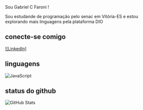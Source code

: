 Sou Gabriel C Faroni !

Sou estudande de programação pelo senac em Vitória-ES e estou explorando mais linguagens pela plataforma DIO 

## conecte-se comigo

[![LinkedIn]](https://www.linkedin.com/in/gabriel-cabral-241b151a4/)

## linguagens

![JavaScript](https://img.shields.io/badge/JavaScript-000?style=for-the-badge&logo=javascript)

## status do github

![GitHub Stats](https://github-readme-stats.vercel.app/api?username=gabrielfaroni&theme=transparent&bg_color=000&border_color=F8F8FF&show_icons=true&icon_color=F8F8FF&title_color=F8F8FF&text_color=FFF)